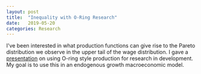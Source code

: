 ```yaml
---
layout: post
title:  "Inequality with O-Ring Research"
date:   2019-05-20
categories: Research
---
```


I've been interested in what production functions can give rise to the Pareto distribution we observe in the upper tail of the wage distribution. I gave a [presentation][pres] on using O-ring style production for research in development. My goal is to use this in an endogenous growth macroeconomic model. 

[pres]: {{site.base}}/MTIBrownbag.slides.html